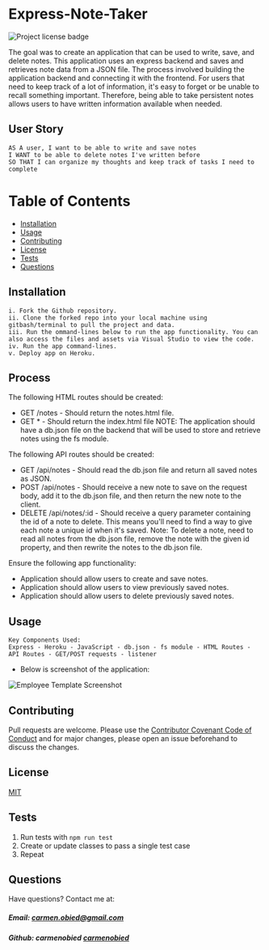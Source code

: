 # Express-Note-Taker
![Project license badge](https://img.shields.io/badge/license-MIT-brightgreen)

The goal was to create an application that can be used to write, save, and delete notes. This application uses an express backend and saves and retrieves note data from a JSON file. The process involved building the application backend and connecting it with the frontend. For users that need to keep track of a lot of information, it's easy to forget or be unable to recall something important. Therefore, being able to take persistent notes allows users to have written information available when needed.

## User Story
```
AS A user, I want to be able to write and save notes
I WANT to be able to delete notes I've written before
SO THAT I can organize my thoughts and keep track of tasks I need to complete
```

# Table of Contents

  * [Installation](#Installation)
  * [Usage](#Usage)
  * [Contributing](#Contributing)
  * [License](#License)
  * [Tests](#Tests)
  * [Questions](#Questions)

## Installation
```
i. Fork the Github repository.
ii. Clone the forked repo into your local machine using gitbash/terminal to pull the project and data.
iii. Run the ommand-lines below to run the app functionality. You can also access the files and assets via Visual Studio to view the code. 
iv. Run the app command-lines.
v. Deploy app on Heroku.
```

## Process
The following HTML routes should be created:
* GET /notes - Should return the notes.html file.
* GET * - Should return the index.html file
NOTE: The application should have a db.json file on the backend that will be used to store and retrieve notes using the fs module.

The following API routes should be created:
* GET /api/notes - Should read the db.json file and return all saved notes as JSON.
* POST /api/notes - Should receive a new note to save on the request body, add it to the db.json file, and then return the new note to the client.
* DELETE /api/notes/:id - Should receive a query parameter containing the id of a note to delete. This means you'll need to find a way to give each note a unique id when it's saved. 
Note: To delete a note, need to read all notes from the db.json file, remove the note with the given id property, and then rewrite the notes to the db.json file.

Ensure the following app functionality: 
* Application should allow users to create and save notes.
* Application should allow users to view previously saved notes.
* Application should allow users to delete previously saved notes.

## Usage
```
Key Components Used:
Express - Heroku - JavaScript - db.json - fs module - HTML Routes - API Routes - GET/POST requests - listener
```

* Below is screenshot of the application:

![Employee Template Screenshot](./Assets/templateEngine_screenshot.png)

## Contributing
Pull requests are welcome. Please use the [Contributor Covenant Code of Conduct](https://www.contributor-covenant.org/version/2/0/code_of_conduct/code_of_conduct.md) and for major changes, please open an issue beforehand to discuss the changes.

## License 
[MIT](https://choosealicense.com/licenses/mit/)

## Tests
1. Run tests with `npm run test`
2. Create or update classes to pass a single test case
3. Repeat

## Questions  
Have questions? Contact me at:
##### Email: carmen.obied@gmail.com
##### Github:  **carmenobied** [carmenobied](https://github.com/carmenobied)